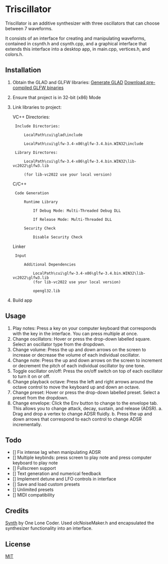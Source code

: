 # Triscillator

Triscillator is an additive synthesizer with three oscillators that can choose between 7 waveforms. 

It consists of an interface for creating and manipulating waveforms, contained in csynth.h and csynth.cpp,
and a graphical interface that extends this interface into a desktop app, in main.cpp, vertices.h, and colors.h.

## Installation

1. Obtain the GLAD and GLFW libraries:
[Generate GLAD](https://glad.dav1d.de/)
[Download pre-compiled GLFW binaries](https://www.glfw.org/download)

2. Ensure that project is in 32-bit (x86) Mode
   
3. Link libraries to project:
   
	VC++ Directories:

		Include Directories:

			LocalPath\cui\glad\include
   
			LocalPath\cui\glfw-3.4-x86\glfw-3.4.bin.WIN32\include
   
		Library Directores:

			LocalPath\cui\glfw-3.4-x86\glfw-3.4.bin.WIN32\lib-vc2022\glfw3.lib
   
			(for lib-vc2022 use your local version)
   
	C/C++

		Code Generation

			Runtime Library
   
				If Debug Mode: Multi-Threaded Debug DLL
   
				If Release Mode: Multi-Threaded DLL
   
			Security Check
   
				Disable Security Check
   
	Linker

		Input

			Additional Dependencies
   
				LocalPath\cui\glfw-3.4-x86\glfw-3.4.bin.WIN32\lib-vc2022\glfw3.lib
				(for lib-vc2022 use your local version)
   
				opengl32.lib
   
5. Build app

## Usage

1. Play notes: Press a key on your computer keyboard that corresponds with the key in the interface. You can press multiple at once.
2. Change oscillators: Hover or press the drop-down labelled square. Select an oscillator type from the dropdown.
3. Change volume: Press the up and down arrows on the screen to increase or decrease the volume of each individual oscillator.
4. Change note: Press the up and down arrows on the screen to increment or decrement the pitch of each individual oscillator by one tone.
5. Toggle oscillator on/off: Press the on/off switch on top of each oscillator to turn it on or off.
6. Change playback octave: Press the left and right arrows around the octave control to move the keyboard up and down an octave.
7. Change preset: Hover or press the drop-down labelled preset. Select a preset from the dropdown.
8. Change envelope: Click the Env button to change to the envelope tab. This allows you to change attack, decay, sustain, and release (ADSR).
	a. Drag and drop a vertex to change ADSR fluidly.
	b. Press the up and down arrows that correspond to each control to change ADSR incrementally.

## Todo
- [] Fix intense lag when manipulating ADSR
- [] Multiple keybinds: press screen to play note and press computer keyboard to play note
- [] Fullscreen support
- [] Text generation and numerical feedback
- [] Implement detune and LFO controls in interface
- [] Save and load custom presets
- [] Unlimited presets
- [] MIDI compatibility

## Credits

[Synth](https://github.com/OneLoneCoder/synth/tree/master) by One Lone Coder. Used olcNoiseMaker.h and encapsulated the synthesizer functionality into an interface.
[]()

## License

[MIT](https://choosealicense.com/licenses/mit/)

